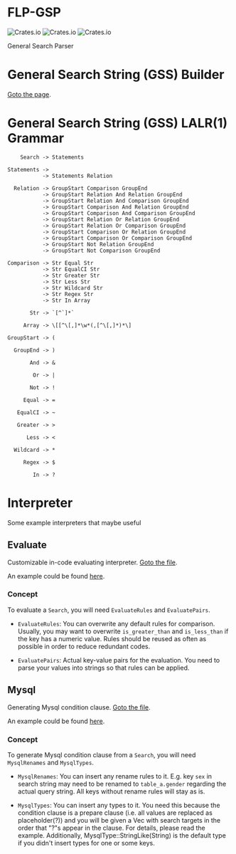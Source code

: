 # FLP-GSP

![Crates.io](https://img.shields.io/crates/v/flp-gsp)
![Crates.io](https://img.shields.io/crates/l/flp-gsp)
![Crates.io](https://img.shields.io/crates/d/flp-gsp)

General Search Parser

# General Search String (GSS) Builder

[Goto the page](https://hakukano.github.io).

# General Search String (GSS) LALR(1) Grammar

```
    Search -> Statements

Statements ->
           -> Statements Relation

  Relation -> GroupStart Comparison GroupEnd
           -> GroupStart Relation And Relation GroupEnd
           -> GroupStart Relation And Comparison GroupEnd
           -> GroupStart Comparison And Relation GroupEnd
           -> GroupStart Comparison And Comparison GroupEnd
           -> GroupStart Relation Or Relation GroupEnd
           -> GroupStart Relation Or Comparison GroupEnd
           -> GroupStart Comparison Or Relation GroupEnd
           -> GroupStart Comparison Or Comparison GroupEnd
           -> GroupStart Not Relation GroupEnd
           -> GroupStart Not Comparison GroupEnd

Comparison -> Str Equal Str
           -> Str EqualCI Str
           -> Str Greater Str
           -> Str Less Str
           -> Str Wildcard Str
           -> Str Regex Str
           -> Str In Array

       Str -> `[^`]*`
       
     Array -> \[[^\[,]*\w*(,[^\[,]*)*\]

GroupStart -> (

  GroupEnd -> )

       And -> &

        Or -> |

       Not -> !

     Equal -> =

   EqualCI -> ~

   Greater -> >

      Less -> <

  Wildcard -> *

     Regex -> $
     
        In -> ?
```

# Interpreter

Some example interpreters that maybe useful

## Evaluate

Customizable in-code evaluating interpreter. [Goto the file](https://github.com/Hakukano/FLP-GSP/blob/main/src/interpreter/evaluate.rs).

An example could be found [here](https://github.com/Hakukano/FLP-GSP/blob/main/tests/evaluate.rs).

### Concept

To evaluate a `Search`, you will need `EvaluateRules` and `EvaluatePairs`.

* `EvaluateRules`: You can overwrite any default rules for comparison. Usually, you may want to overwrite `is_greater_than` and `is_less_than` if the key has a numeric value. Rules should be reused as often as possible in order to reduce redundant codes.

* `EvaluatePairs`: Actual key-value pairs for the evaluation. You need to parse your values into strings so that rules can be applied.

## Mysql

Generating Mysql condition clause. [Goto the file](https://github.com/Hakukano/FLP-GSP/blob/main/src/interpreter/mysql.rs).

An example could be found [here](https://github.com/Hakukano/FLP-GSP/blob/main/tests/mysql.rs).

### Concept

To generate Mysql condition clause from a `Search`, you will need `MysqlRenames` and `MysqlTypes`.

* `MysqlRenames`: You can insert any rename rules to it. E.g. key `sex` in search string may need to be renamed to `table_a.gender` regarding the actual query string. All keys without rename rules will stay as is.

* `MysqlTypes`: You can insert any types to it. You need this because the condition clause is a prepare clause (i.e. all values are replaced as placeholder(?)) and you will be given a Vec<MysqlType> with search targets in the order that "?"s appear in the clause. For details, please read the example. Additionally, MysqlType::StringLike(String) is the default type if you didn't insert types for one or some keys.
